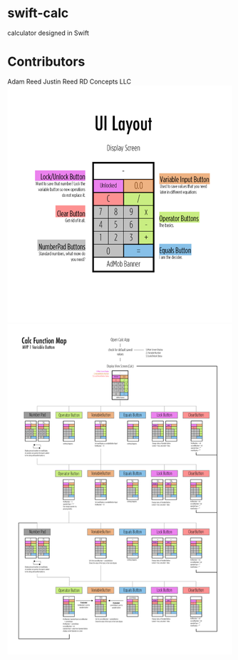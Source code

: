 # swift-calc
calculator designed in Swift

# Contributors 
Adam Reed
Justin Reed
RD Concepts LLC
<img src="https://github.com/adamrd231/swift-calc/blob/master/layout.png">
<img src="https://github.com/adamrd231/swift-calc/blob/master/flow.png">
